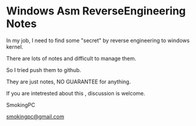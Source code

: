# Windows Asm ReverseEngineering Notes

In my job, I need to find some "secret" by reverse engineering to windows kernel.

There are lots of notes and difficult to manage them.

So I tried push them to github.



They are just notes, NO GUARANTEE for anything.

If you are intetrested about this , discussion is welcome.


SmokingPC

smokingpc@gmail.com
